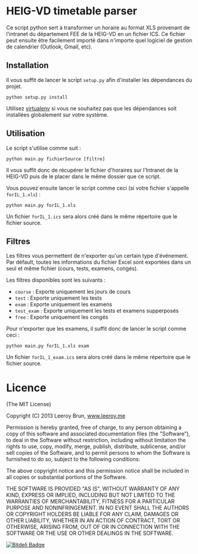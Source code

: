 # HEIG-VD timetable parser

Ce script python sert à transformer un horaire au format XLS provenant de l'intranet du département FEE de la HEIG-VD en un fichier ICS.
Ce fichier peut ensuite être facilement importé dans n'importe quel logiciel de gestion de calendrier (Outlook, Gmail, etc).

## Installation

Il vous suffit de lancer le script `setup.py` afin d'installer les dépendances du projet.

```shell
python setup.py install
```

Utilisez [virtualenv](https://pypi.python.org/pypi/virtualenv) si vous ne souhaitez pas que les dépendances soit installées globalement sur votre système.

## Utilisation

Le script s'utilise comme suit :

```shell
python main.py fichierSource [filtre]
```

Il vous suffit donc de récupérer le fichier d'horaires sur l'Intranet de la HEIG-VD puis de le placer dans le même dossier que ce script.

Vous pouvez ensuite lancer le script comme ceci (si votre fichier s'appelle `forIL_1.xls`) :

```shell
python main.py forIL_1.xls
```

Un fichier `forIL_1.ics` sera alors créé dans le même répertoire que le fichier source.

## Filtres

Les filtres vous permettent de n'exporter qu'un certain type d'événement. Par défault, toutes les informations du fichier Excel sont exportées dans un seul et même fichier (cours, tests, examens, congés).

Les filtres disponibles sont les suivants :

- `course` : Exporte uniquement les jours de cours
- `test` : Exporte uniquement les tests
- `exam` : Exporte uniquement les examens
- `test_exam` : Exporte uniquement les tests et examens supperposés
- `free` : Exporte uniquement les congés

Pour n'exporter que les examens, il suffit donc de lancer le script comme ceci :

```shell
python main.py forIL_1.xls exam
```

Un fichier `forIL_1_exam.ics` sera alors créé dans le même répertoire que le fichier source.

Licence
======================
(The MIT License)

Copyright (C) 2013 Leeroy Brun, www.leeroy.me

Permission is hereby granted, free of charge, to any person obtaining a copy of this software and associated documentation files (the "Software"), to deal in the Software without restriction, including without limitation the rights to use, copy, modify, merge, publish, distribute, sublicense, and/or sell copies of the Software, and to permit persons to whom the Software is furnished to do so, subject to the following conditions:

The above copyright notice and this permission notice shall be included in all copies or substantial portions of the Software.

THE SOFTWARE IS PROVIDED "AS IS", WITHOUT WARRANTY OF ANY KIND, EXPRESS OR IMPLIED, INCLUDING BUT NOT LIMITED TO THE WARRANTIES OF MERCHANTABILITY, FITNESS FOR A PARTICULAR PURPOSE AND NONINFRINGEMENT. IN NO EVENT SHALL THE AUTHORS OR COPYRIGHT HOLDERS BE LIABLE FOR ANY CLAIM, DAMAGES OR OTHER LIABILITY, WHETHER IN AN ACTION OF CONTRACT, TORT OR OTHERWISE, ARISING FROM, OUT OF OR IN CONNECTION WITH THE SOFTWARE OR THE USE OR OTHER DEALINGS IN THE SOFTWARE.

[![Bitdeli Badge](https://d2weczhvl823v0.cloudfront.net/leeroybrun/heigvd-timetable-parser/trend.png)](https://bitdeli.com/free "Bitdeli Badge")
